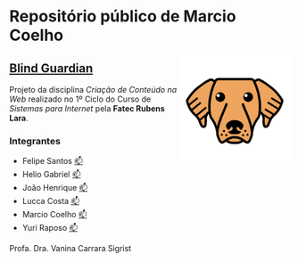 # Repositório público de Marcio Coelho

<img align="right" src="img/logo.png" width="200">

## [Blind Guardian](https://coelhomarcio.github.io/si-1st-ccw-bg/)

Projeto da disciplina _Criação de Conteúdo na Web_ realizado no 1º Ciclo do Curso de _Sistemas para Internet_ pela **Fatec Rubens Lara**.

### Integrantes

* Felipe Santos [:mailbox:](mailto:felipe.f.f013@gmail.com)
* Helio Gabriel [:mailbox:](mailto:helio.dias@fatec.sp.gov.br)
* João Henrique [:mailbox:](mailto:asfagalde@gmail.com)
* Lucca Costa [:mailbox:](mailto:lucca.santos@fatec.sp.gov.br)
* Marcio Coelho [:mailbox:](mailto:marciocoelho@gmail.com)
* Yuri Raposo [:mailbox:](mailto:yurioliveira1121@gmail.com)

Profa. Dra. Vanina Carrara Sigrist
